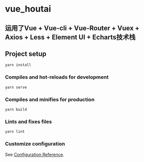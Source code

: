 # vue_houtai

## 运用了Vue + Vue-cli + Vue-Router + Vuex + Axios + Less + Element UI + Echarts技术栈

## Project setup
```
yarn install
```

### Compiles and hot-reloads for development
```
yarn serve
```

### Compiles and minifies for production
```
yarn build
```

### Lints and fixes files
```
yarn lint
```

### Customize configuration
See [Configuration Reference](https://cli.vuejs.org/config/).
